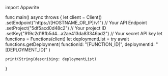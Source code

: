 import Appwrite

func main() async throws {
    let client = Client()
      .setEndpoint("https://[HOSTNAME_OR_IP]/v1") // Your API Endpoint
      .setProject("5df5acd0d48c2") // Your project ID
      .setKey("919c2d18fb5d4...a2ae413da83346ad2") // Your secret API key
    let functions = Functions(client)
    let deploymentList = try await functions.getDeployment(
        functionId: "[FUNCTION_ID]",
        deploymentId: "[DEPLOYMENT_ID]"
    )

    print(String(describing: deploymentList)
}
